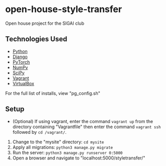 # open-house-style-transfer
Open house project for the SIGAI club

## Technologies Used
* [Python](https://www.python.org/)
* [Django](https://www.djangoproject.com/)
* [PyTorch](http://pytorch.org/)
* [NumPy](http://www.numpy.org/)
* [SciPy](https://www.scipy.org/)
* [Vagrant](https://www.vagrantup.com/)
* [VirtualBox](https://www.virtualbox.org/wiki/Downloads)

For the full list of installs, view "pg_config.sh"

## Setup
* (Optional) If using vagrant, enter the command `vagrant up` from the directory containing "Vagrantfile" then enter the command `vagrant ssh` followed by `cd /vagrant/`.  


1. Change to the "mysite" directory: `cd mysite`
2. Apply all migrations: `python3 manage.py migrate`
3. Run the server: `python3 manage.py runserver 0:5000`
4. Open a browser and navigate to "localhost:5000/styletransfer/"

